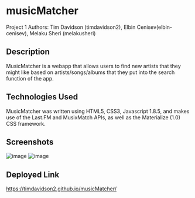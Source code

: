 # musicMatcher
Project 1
Authors: Tim Davidson (timdavidson2), Elbin Cenisev(elbin-cenisev), Melaku Sheri (melakusheri)

## Description
MusicMatcher is a webapp that allows users to find new artists that they might like based on artists/songs/albums
that they put into the search function of the app.

## Technologies Used
MusicMatcher was written using HTML5, CSS3, Javascript 1.8.5, and makes use of the Last.FM and MusixMatch APIs, as well as the Materialize (1.0) CSS framework.

## Screenshots
![image](https://user-images.githubusercontent.com/75343776/126040966-f6302686-154d-4d2c-a067-2186177d432e.png)
![image](https://user-images.githubusercontent.com/75343776/126040972-43decdfa-5248-44be-b7ae-6de303d0b329.png)

## Deployed Link
https://timdavidson2.github.io/musicMatcher/


